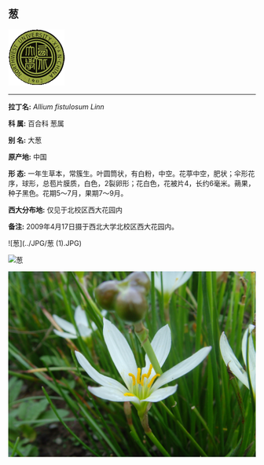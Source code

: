 ## 葱

![西北大学校园网络植物志](../JPG/nwu.gif)

---

**拉丁名:**  _Allium fistulosum Linn_

**科 属:** 百合科 葱属

**别 名:** 大葱

**原产地:** 中国

**形  态:** 一年生草本，常簇生。叶圆筒状，有白粉，中空。花葶中空，肥状；伞形花序，球形，总苞片膜质，白色，2裂卵形；花白色，花被片4，长约6毫米。蒴果，种子黑色。花期5～7月，果期7～9月。

**西大分布地:** 仅见于北校区西大花园内

**备注:** 2009年4月17日摄于西北大学北校区西大花园内。

![葱](../JPG/葱 (1).JPG) 

![葱](../JPG/葱.JPG) 

![葱](../JPG/葱兰.JPG) 

